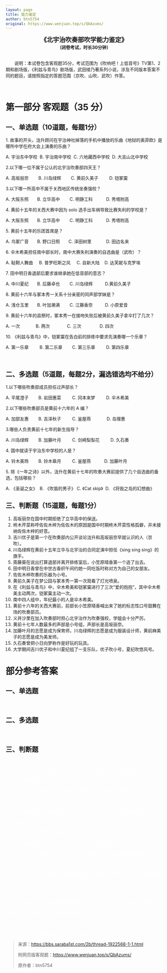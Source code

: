 ```yaml
---
layout: page
title: 能力鉴定
author: btn5754
original: https://www.wenjuan.top/s/QbAzums/
---
```


<div style="text-align:center;font-weight:bold;font-size:20px;display:block;width:100%">《北宇治吹奏部吹学能力鉴定》</div>
<div style="text-align:center;font-weight:bold;display:block;width:100%">（闭卷考试，时长30分钟）</div>
 

&emsp;&emsp;说明：本试卷包含客观题35分，考试范围为《吹响吧！上低音号》TV第1、2期和剧场版，《利兹与青鸟》剧场版，武田绫乃著系列小说，涉及不同版本答案不同的题目，请按照指定的答题范围（京吹、山吹、武吹）作答。

 

# 第一部分 客观题（35 分）
## 一、单选题（10道题，每题1分）

1\. 故事的开头，泷升顾问在宇治神社掉落的手机中播放的乐曲《地狱的奥菲欧》是哪所中学在府大会上演奏的乐曲？

A. 宇治东中学校  B. 宇治南中学校  C. 六地藏西中学校  D. 大吉山北中学校

2\.以下哪一位不属于公认的北宇治吹奏部四天王？

A. 高坂丽奈        B. 川岛绿辉        C. 黄前久美子         D. 铠冢霙

3\.以下哪一所高中不属于关西地区传统坐奏强校？

A. 大阪东照       B. 立华高中        C. 明静工科           D. 秀塔附高

4\. 黄前十五年的关西大赛中因为 solo 选手出车祸导致比赛失利的学校是？

A. 大阪东照       B. 立华高中        C. 明静工科           D. 秀塔附高

5\. 黄前十五年的乐团首席是？

A. 鸟冢广音       B. 野口日照       C. 泽田树里            D. 田边名来

6\. 伞木希美担任南中部长时，南中大赛失利演奏的自选曲是（武吹）？

A. 鞑靼人舞曲     B. 普罗旺斯之风     C. 自新大陆    D. 达芙妮与克罗埃 

7\. 田中明日香退部后要求谁继承她在低音部的意志？

A. 中川夏纪       B. 后藤卓也        C. 川岛绿辉          D.黄前久美子

8\. 黄前十六年与冢本秀一关系十分亲密的同声部学妹是？

A. 浅仓玉里       B. 叶加濑满        C. 江藤香奈          D. 小原爱音

9\. 黄前十六年的县祭时，冢本秀一在接吻失败后被黄前久美子拿伞打了几次？

A. 一次             B. 两次              C. 三次               D. 四次

10\. 《利兹与青鸟》中，铠冢霙在告白前的排练中要求先演奏哪一个乐章？

A. 第一乐章         B. 第二乐章        C. 第三乐章         D. 第四乐章

 

## 二、多选题（5道题，每题2分，漏选错选均不给分）
1\.以下哪些吹奏部成员担任过声部长？

A. 平尾澄子        B. 岩田惠菜         C. 冈本来梦         D. 伞木希美

2\.以下哪些吹奏部员是黄前十六年的 A 编？

A. 加部友惠        B. 吉泽秋子         C. 釜屋燕             D. 岛理惠

3\.哪些人负责黄前十七年的新生指导？

A. 川岛绿辉        B. 加藤叶月         C. 剑崎梨梨花         D. 久石奏

4\. 国中就读于宇治东中学校的人是？

A. 铃木美玲        B. 铃木皋月         C. 釜屋燕           D. 加藤叶月

5\. 除《一年之诗》以外，泷升在黄前十七年的吹奏大赛前提供了几个自选曲的备选，包括哪些？

A. 《圣诞之女》  B. 《吹笛的男子》 C. 《Cat skip》  D. 《将毁之岛的幻想曲》

## 三、判断题（15道题，每题1分）
1. 高坂丽奈在国中时期拒绝了立华高中的保送。
2. 柊木芹菜称呼佐佐木梓为佐佐木的原因是国中时期柊木芹菜性格孤僻，并未接纳佐佐木梓的好意。
3. 吉川优子是第一个在吹奏部内公开谈论泷升和高坂丽奈早就认识的人（京吹）。
4. 川岛绿辉在黄前十五年立华与北宇治的合同定演中担任《sing sing sing》的旗手。
5. 斋藤葵在说出打算退部并离开排练室后，小笠原晴香第一个追了出去。
6. 田中明日香曾在中世古香织午间约她一同吃饭时称对方为自己的女朋友。
7. 佐佐木梓吹奏的乐器为小号。
8. 黄前久美子在梦公园与冢本秀一第一次观看了灯光喷泉。
9. 在《利兹与青鸟》中，伞木希美和铠冢霙进行了三次“爱的抱抱”，其中伞木希美主动两次，铠冢霙主动一次。
10. 南中四人组中，年纪最小的人是伞木希美。
11. 黄前十六年的关西大赛前，前部长小笠原晴香喊出来了她的标志性口号鼓舞在场的吹奏部员。
12. 义井沙里在加入吹奏部时担心北宇治作为吹奏强校，学姐会十分严厉。
13. 黄前十七年人数最多的声部是小号组，声部长是高坂丽奈。
14. 加藤叶月的志愿是成为保育师，川岛绿辉的志愿是成为服装设计师，黄前麻美子的志愿是成为美发师。
15. 久石奏曾把小日向梦称作是好玩的玩具。
16. 大学期间吉川优子和中川夏纪组了一支乐队，优子吹小号，夏纪吹悠风号。



# 部分参考答案

## 一、单选题

<span style="color: white;">1. D   2. C   3. B   4. D   5. A   6. D   7. C    8. B   9. C   10. C</span>

## 二、多选题

<span style="color: white;">1. AB   2. BD   3. BCD   4. BD   5. AD</span>

## 三、判断题

<span style="color: white;">1. 正确。</span>

<span style="color: white;">2. 错误：其他人都称呼佐佐木梓为小梓，柊木芹菜希望自己是佐佐木梓特别的人，所以单独称呼她为佐佐木。</span>

<span style="color: white;">3. 错误：第一个在部内公开讨论泷升和高坂丽奈关系的人是瞳拉拉。</span>

<span style="color: white;">4. 正确。</span>

<span style="color: white;">5. 错误：斋藤葵说出打算退部并离开排练室后，第一个追出去的是黄前久美子。</span>

<span style="color: white;">6. 正确。</span>

<span style="color: white;">7. 错误：佐佐木梓吹奏的乐器为长号。</span>

<span style="color: white;">8. 错误：黄前久美子第一次观看灯光喷泉时与高坂丽奈在一起。</span>

<span style="color: white;">9. 错误：在三次“爱的抱抱”中，第一次伞木希美主动，后两次都是铠冢霙主动。</span>

<span style="color: white;">10. 正确。</span>

<span style="color: white;">11. 错误：这次关西大赛前，小笠原晴香喊出口号前被田中明日香打断并被抢先喊了出来。</span>

<span style="color: white;">12. 正确。</span>

<span style="color: white;">13. 错误：黄前十七年人数最多的声部是打击乐组，有 15 人，声部长井上顺菜。</span>

<span style="color: white;">14. 错误：黄前麻美子的志愿应该是美容师。</span>

<span style="color: white;">15. 正确。</span>

<span style="color: white;">16. 错误：新乐队中夏纪弹贝斯，优子弹吉他，夏 mio 和 yu 唯。</span>

> 来源：https://bbs.saraba1st.com/2b/thread-1922568-1-1.html
>
> 附网页版客观题：https://www.wenjuan.top/s/QbAzums/
>
> 原作者：btn5754
